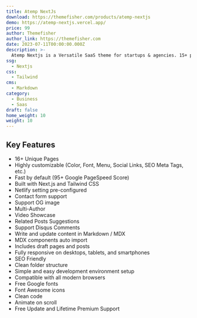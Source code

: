 ```yaml
---
title: Atemp NextJs
download: https://themefisher.com/products/atemp-nextjs
demo: https://atemp-nextjs.vercel.app/
price: 99
author: Themefisher
author_link: https://themefisher.com
date: 2023-07-11T00:00:00.000Z
description: >-
  Atemp Nextjs is a Versatile SaaS theme for startups & agencies. 15+ pages, multilingual, customizable.
ssg:
  - Nextjs
css:
  - Tailwind
cms:
  - Markdown
category:
  - Business
  - Saas
draft: false
home_weight: 10
weight: 10
---
```


## Key Features

- 16+ Unique Pages
- Highly customizable (Color, Font, Menu, Social Links, SEO Meta Tags, etc.)
- Fast by default (95+ Google PageSpeed Score)
- Built with Next.js and Tailwind CSS
- Netlify setting pre-configured
- Contact form support
- Support OG image
- Multi-Author
- Video Showcase
- Related Posts Suggestions
- Support Disqus Comments
- Write and update content in Markdown / MDX
- MDX components auto import
- Includes draft pages and posts
- Fully responsive on desktops, tablets, and smartphones
- SEO Friendly
- Clean folder structure
- Simple and easy development environment setup
- Compatible with all modern browsers
- Free Google fonts
- Font Awesome icons
- Clean code
- Animate on scroll
- Free Update and Lifetime Premium Support

